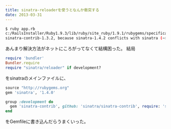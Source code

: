 ```yaml
---
title: sinatra-reloaderを使うとなんか衝突する
date: 2013-03-31
---
```


```bash
$ ruby app.rb
c:/RailsInstaller/Ruby1.9.3/lib/ruby/site_ruby/1.9.1/rubygems/specification.rb:1990:in 'raise_if_conflicts': Unable to activate
sinatra-contrib-1.3.2, because sinatra-1.4.2 conflicts with sinatra (~> 1.3.0) (Gem::LoadError)
```

あんまり解決方法がネットにころがってなくて結構困った。
結局

```ruby
require 'bundler'
Bundler.require
require "sinatra/reloader" if development?
```
をsinatraのメインファイルに、

```ruby
source "http://rubygems.org"
gem 'sinatra', '1.4.0'

group :development do
  gem 'sinatra-contrib', github: 'sinatra/sinatra-contrib', require: 'sinatra/reloader'
end
```

をGemfileに書き込んだらうまくいった。
